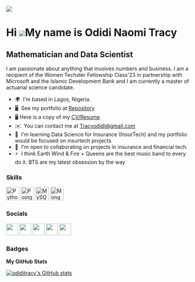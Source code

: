 
![](https://media-exp1.licdn.com/dms/image/C4D03AQEXoEHBCiPAEA/profile-displayphoto-shrink_800_800/0/1658190377629?e=1665619200&v=beta&t=qLqRSVusiVwB5FKvPR-DNsVZrOeY78Zltv6Sp4iYFzQ.png)

Hi ![](https://user-images.githubusercontent.com/18350557/176309783-0785949b-9127-417c-8b55-ab5a4333674e.gif)My name is Odidi Naomi Tracy
=========================================================================================================================================

Mathematician and Data Scientist
--------------------------------

I am passionate about anything that involves numbers and business. I am a recipient of the Women Techster Fellowship Class'23 in partnership with Microsoft and the Islamic Development Bank and I am currently a master of actuarial science candidate.

*   🌍  I'm based in Lagos, Nigeria.
*   🖥️  See my portfolio at [Repository](http://https://github.com/odiditracy?tab=repositories)
*   🖥️  Here is a copy of my [CV/Resume](https://drive.google.com/file/d/1OjYWcBsdcATfjJo71kPriw_uyAywtepT/view?usp=sharing)
*   ✉️  You can contact me at [Tracyodidi@gmail.com](mailto:Tracyodidi@gmail.com)
*   🧠  I'm learning Data Science for Insurance (InsurTech) and my portfolio would be focused on insurtech projects
*   🤝  I'm open to collaborating on projects in insurance and financial tech.
*   ⚡  I think Earth Wind & Fire + Queens are the best music band to every do it. BTS are my latest obsession by the way

### Skills

<p align="left">
<a href="https://www.python.org/" target="_blank" rel="noreferrer"><img src="https://raw.githubusercontent.com/danielcranney/readme-generator/main/public/icons/skills/python-colored.svg" width="36" height="36" alt="Python" /></a>
<a href="https://www.postgresql.org/" target="_blank" rel="noreferrer"><img src="https://raw.githubusercontent.com/danielcranney/readme-generator/main/public/icons/skills/postgresql-colored.svg" width="36" height="36" alt="PostgreSQL" /></a>
<a href="https://www.mysql.com/" target="_blank" rel="noreferrer"><img src="https://raw.githubusercontent.com/danielcranney/readme-generator/main/public/icons/skills/mysql-colored.svg" width="36" height="36" alt="MySQL" /></a>
<a href="https://www.mongodb.com/" target="_blank" rel="noreferrer"><img src="https://raw.githubusercontent.com/danielcranney/readme-generator/main/public/icons/skills/mongodb-colored.svg" width="36" height="36" alt="MongoDB" /></a>
</p>


### Socials

<p align="left"> <a href="https://www.github.com/odiditracy" target="_blank" rel="noreferrer"><img src="https://raw.githubusercontent.com/danielcranney/readme-generator/main/public/icons/socials/github.svg" width="32" height="32" /></a> <a href="http://www.instagram.com/odindi_omo/" target="_blank" rel="noreferrer"><img src="https://raw.githubusercontent.com/danielcranney/readme-generator/main/public/icons/socials/instagram.svg" width="32" height="32" /></a> <a href="https://www.linkedin.com/in/naomitracyodidi/" target="_blank" rel="noreferrer"><img src="https://raw.githubusercontent.com/danielcranney/readme-generator/main/public/icons/socials/linkedin.svg" width="32" height="32" /></a> <a href="http://www.medium.com/@tracyodidi" target="_blank" rel="noreferrer"><img src="https://raw.githubusercontent.com/danielcranney/readme-generator/main/public/icons/socials/medium.svg" width="32" height="32" /></a> <a href="https://www.twitter.com/odindi_omo" target="_blank" rel="noreferrer"><img src="https://raw.githubusercontent.com/danielcranney/readme-generator/main/public/icons/socials/twitter.svg" width="32" height="32" /></a></p>


### Badges

<b>My GitHub Stats</b>

<a href="http://www.github.com/odiditracy"><img src="https://github-readme-stats.vercel.app/api?username=odiditracy&show_icons=true&hide=&count_private=true&title_color=0891b2&text_color=ffffff&icon_color=0891b2&bg_color=1c1917&hide_border=true&show_icons=true" alt="odiditracy's GitHub stats" /></a>
